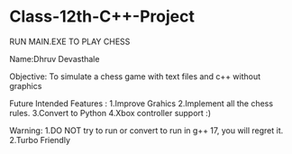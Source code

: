 # Class-12th-C++-Project

RUN MAIN.EXE TO PLAY CHESS

Name:Dhruv Devasthale

Objective: To simulate a chess game  with text files and c++ without graphics

Future Intended Features :
1.Improve Grahics
2.Implement all the chess rules.
3.Convert to Python
4.Xbox controller support :)

Warning:
1.DO NOT try to run or convert to run in g++ 17, you will regret it.
2.Turbo Friendly
